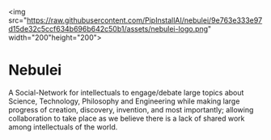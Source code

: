 <img src="https://raw.githubusercontent.com/PipInstallAI/nebulei/9e763e333e97d15de32c5ccf634b696b642c50b1/assets/nebulei-logo.png" width="200"height="200">

# Nebulei

A Social-Network for intellectuals to engage/debate large topics about Science,
Technology, Philosophy and Engineering while making large progress of creation, 
discovery, invention, and most importantly; allowing collaboration to take place 
as we believe there is a lack of shared work among intellectuals of the world.
